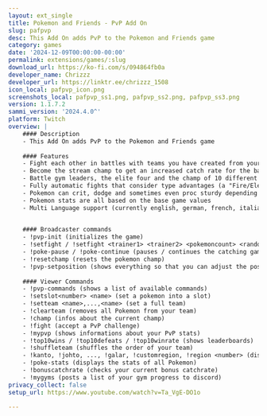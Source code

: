 ```yaml
---
layout: ext_single
title: Pokemon and Friends - PvP Add On
slug: pafpvp
desc: This Add On adds PvP to the Pokemon and Friends game
category: games
date: '2024-12-09T00:00:00-00:00'
permalink: extensions/games/:slug
download_url: https://ko-fi.com/s/094864fb0a
developer_name: Chrizzz
developer_url: https://linktr.ee/chrizzz_1508
icon_local: pafpvp_icon.png
screenshots_local: pafpvp_ss1.png, pafpvp_ss2.png, pafpvp_ss3.png
version: 1.1.7.2
sammi_version: '2024.4.0^'
platform: Twitch
overview: |
    #### Description
    - This Add On adds PvP to the Pokemon and Friends game
    
    #### Features
    - Fight each other in battles with teams you have created from your caught Pokemon or with randomly assigned Pokemon
    - Become the stream champ to get an increased catch rate for the base game until someone else defeats you
    - Battle gym leaders, the elite four and the champ of 10 different regions with over 100 different trainers
    - Fully automatic fights that consider type advantages (a "Fire/Electro" Pokemon will for example attack a water type Pokemon always with electro attacks)
    - Pokemon can crit, dodge and sometimes even proc sturdy depending on how often you pet them
    - Pokemon stats are all based on the base game values
    - Multi Language support (currently english, german, french, italian, spanish and portuguese) 

    
    #### Broadcaster commands
    - !pvp-init (initializes the game)
    - !setfight / !setfight <trainer1> <trainer2> <pokemoncount> <random?>
    - !poke-pause / !poke-continue (pauses / continues the catching game)
    - !resetchamp (resets the pokemon champ)
    - !pvp-setposition (shows everything so that you can adjust the positions)
    
    #### Viewer Commands
    - !pvp-commands (shows a list of available commands)
    - !setslot<number> <name> (set a pokemon into a slot)
    - !setteam <name>,...,<name> (set a full team)
    - !clearteam (removes all Pokemon from your team)
    - !champ (infos about the current champ)
    - !fight (accept a PvP challenge)
    - !mypvp (shows informations about your PvP stats)
    - !top10wins / !top10defeats / !top10winrate (shows leaderboards)
    - !shuffleteam (shuffles the order of your team)
    - !kanto, !johto, ..., !galar, !customregion, !region <number> (displays information about the current region)
    - !poke-stats (displays the stats of all Pokemon)
    - !bonuscatchrate (checks your current bonus catchrate)
    - !mygyms (posts a list of your gym progress to discord)
privacy_collect: false
setup_url: https://www.youtube.com/watch?v=Ta_VgE-DO1o

---
```

